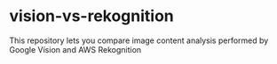 # vision-vs-rekognition
This repository lets you compare image content analysis performed by Google Vísion and AWS Rekognition
